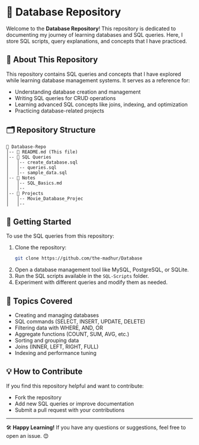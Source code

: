 # 📌 Database Repository

Welcome to the **Database Repository**! This repository is dedicated to documenting my journey of learning databases and SQL queries. Here, I store SQL scripts, query explanations, and concepts that I have practiced.

## 📖 About This Repository

This repository contains SQL queries and concepts that I have explored while learning database management systems. It serves as a reference for:

- Understanding database creation and management
- Writing SQL queries for CRUD operations
- Learning advanced SQL concepts like joins, indexing, and optimization
- Practicing database-related projects

## 🗂 Repository Structure

```
📂 Database-Repo
│-- 📜 README.md (This file)
│-- 📂 SQL Queries
│   │-- create_database.sql
│   │-- queries.sql
│   │-- sample_data.sql
│-- 📂 Notes
│   │-- SQL_Basics.md
│   │-- 
│-- 📂 Projects
│   │-- Movie_Database_Projec
│   │-- 
```

## 🚀 Getting Started

To use the SQL queries from this repository:

1. Clone the repository:
   ```sh
   git clone https://github.com/the-madhur/Database
   ```
2. Open a database management tool like MySQL, PostgreSQL, or SQLite.
3. Run the SQL scripts available in the `SQL-Scripts` folder.
4. Experiment with different queries and modify them as needed.

## 📌 Topics Covered

- Creating and managing databases
- SQL commands (SELECT, INSERT, UPDATE, DELETE)
- Filtering data with WHERE, AND, OR
- Aggregate functions (COUNT, SUM, AVG, etc.)
- Sorting and grouping data
- Joins (INNER, LEFT, RIGHT, FULL)
- Indexing and performance tuning

## 💡 How to Contribute

If you find this repository helpful and want to contribute:

- Fork the repository
- Add new SQL queries or improve documentation
- Submit a pull request with your contributions

---

🛠 **Happy Learning!** If you have any questions or suggestions, feel free to open an issue. 😊


